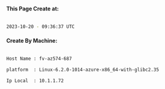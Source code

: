 
   
#### This Page Create at:

```bash

2023-10-20 - 09:36:37 UTC

```

#### Create By Machine:

```bash

Host Name : fv-az574-687

platform  : Linux-6.2.0-1014-azure-x86_64-with-glibc2.35

Ip Local  : 10.1.1.72

```

